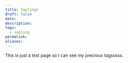 ```yaml
---
title: Saplings
draft: false
date:
description: 
tags:
  - sapling
permalink: 
aliases: 
---
```

 
This is just a test page so I can see my precious tagsssss.

